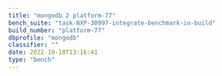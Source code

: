 ```yaml
---
title: "mongodb 2 platform-77"
bench_suite: "task-NXP-30997-integrate-benchmark-in-build"
build_number: "platform-77"
dbprofile: "mongodb"
classifier: ""
date: 2022-10-10T13:16:41
type: "bench"
---
```

